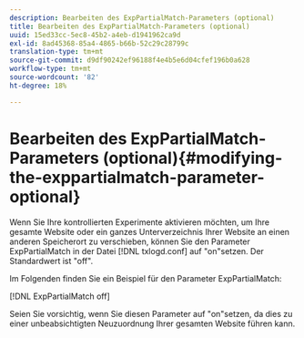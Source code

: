 ```yaml
---
description: Bearbeiten des ExpPartialMatch-Parameters (optional)
title: Bearbeiten des ExpPartialMatch-Parameters (optional)
uuid: 15ed33cc-5ec8-45b2-a4eb-d1941962ca9d
exl-id: 8ad45368-85a4-4865-b66b-52c29c28799c
translation-type: tm+mt
source-git-commit: d9df90242ef96188f4e4b5e6d04cfef196b0a628
workflow-type: tm+mt
source-wordcount: '82'
ht-degree: 18%

---
```


# Bearbeiten des ExpPartialMatch-Parameters (optional){#modifying-the-exppartialmatch-parameter-optional}

Wenn Sie Ihre kontrollierten Experimente aktivieren möchten, um Ihre gesamte Website oder ein ganzes Unterverzeichnis Ihrer Website an einen anderen Speicherort zu verschieben, können Sie den Parameter ExpPartialMatch in der Datei [!DNL txlogd.conf] auf &quot;on&quot;setzen. Der Standardwert ist &quot;off&quot;.

Im Folgenden finden Sie ein Beispiel für den Parameter ExpPartialMatch:

[!DNL ExpPartialMatch off]

Seien Sie vorsichtig, wenn Sie diesen Parameter auf &quot;on&quot;setzen, da dies zu einer unbeabsichtigten Neuzuordnung Ihrer gesamten Website führen kann.
